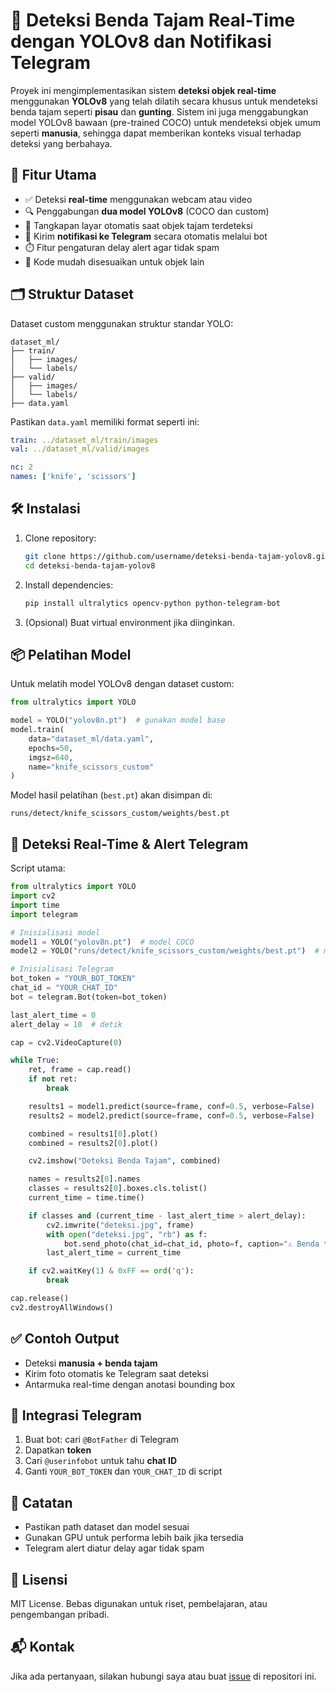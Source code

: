 # 🔪 Deteksi Benda Tajam Real-Time dengan YOLOv8 dan Notifikasi Telegram

Proyek ini mengimplementasikan sistem **deteksi objek real-time** menggunakan **YOLOv8** yang telah dilatih secara khusus untuk mendeteksi benda tajam seperti **pisau** dan **gunting**. Sistem ini juga menggabungkan model YOLOv8 bawaan (pre-trained COCO) untuk mendeteksi objek umum seperti **manusia**, sehingga dapat memberikan konteks visual terhadap deteksi yang berbahaya.

## 🚀 Fitur Utama

- ✅ Deteksi **real-time** menggunakan webcam atau video
- 🔍 Penggabungan **dua model YOLOv8** (COCO dan custom)
- 📸 Tangkapan layar otomatis saat objek tajam terdeteksi
- 📩 Kirim **notifikasi ke Telegram** secara otomatis melalui bot
- ⏱️ Fitur pengaturan delay alert agar tidak spam
- 🔧 Kode mudah disesuaikan untuk objek lain

## 🗂️ Struktur Dataset

Dataset custom menggunakan struktur standar YOLO:

```
dataset_ml/
├── train/
│   ├── images/
│   └── labels/
├── valid/
│   ├── images/
│   └── labels/
├── data.yaml
```

Pastikan `data.yaml` memiliki format seperti ini:

```yaml
train: ../dataset_ml/train/images
val: ../dataset_ml/valid/images

nc: 2
names: ['knife', 'scissors']
```

## 🛠️ Instalasi

1. Clone repository:
   ```bash
   git clone https://github.com/username/deteksi-benda-tajam-yolov8.git
   cd deteksi-benda-tajam-yolov8
   ```

2. Install dependencies:
   ```bash
   pip install ultralytics opencv-python python-telegram-bot
   ```

3. (Opsional) Buat virtual environment jika diinginkan.

## 📦 Pelatihan Model

Untuk melatih model YOLOv8 dengan dataset custom:

```python
from ultralytics import YOLO

model = YOLO("yolov8n.pt")  # gunakan model base
model.train(
    data="dataset_ml/data.yaml",
    epochs=50,
    imgsz=640,
    name="knife_scissors_custom"
)
```

Model hasil pelatihan (`best.pt`) akan disimpan di:
```
runs/detect/knife_scissors_custom/weights/best.pt
```

## 🎥 Deteksi Real-Time & Alert Telegram

Script utama:

```python
from ultralytics import YOLO
import cv2
import time
import telegram

# Inisialisasi model
model1 = YOLO("yolov8n.pt")  # model COCO
model2 = YOLO("runs/detect/knife_scissors_custom/weights/best.pt")  # model custom

# Inisialisasi Telegram
bot_token = "YOUR_BOT_TOKEN"
chat_id = "YOUR_CHAT_ID"
bot = telegram.Bot(token=bot_token)

last_alert_time = 0
alert_delay = 10  # detik

cap = cv2.VideoCapture(0)

while True:
    ret, frame = cap.read()
    if not ret:
        break

    results1 = model1.predict(source=frame, conf=0.5, verbose=False)
    results2 = model2.predict(source=frame, conf=0.5, verbose=False)

    combined = results1[0].plot()
    combined = results2[0].plot()

    cv2.imshow("Deteksi Benda Tajam", combined)

    names = results2[0].names
    classes = results2[0].boxes.cls.tolist()
    current_time = time.time()

    if classes and (current_time - last_alert_time > alert_delay):
        cv2.imwrite("deteksi.jpg", frame)
        with open("deteksi.jpg", "rb") as f:
            bot.send_photo(chat_id=chat_id, photo=f, caption="⚠️ Benda tajam terdeteksi!")
        last_alert_time = current_time

    if cv2.waitKey(1) & 0xFF == ord('q'):
        break

cap.release()
cv2.destroyAllWindows()
```

## ✅ Contoh Output

- Deteksi **manusia + benda tajam**
- Kirim foto otomatis ke Telegram saat deteksi
- Antarmuka real-time dengan anotasi bounding box

## 🤖 Integrasi Telegram

1. Buat bot: cari `@BotFather` di Telegram
2. Dapatkan **token**
3. Cari `@userinfobot` untuk tahu **chat ID**
4. Ganti `YOUR_BOT_TOKEN` dan `YOUR_CHAT_ID` di script

## 📌 Catatan

- Pastikan path dataset dan model sesuai
- Gunakan GPU untuk performa lebih baik jika tersedia
- Telegram alert diatur delay agar tidak spam

## 📄 Lisensi

MIT License. Bebas digunakan untuk riset, pembelajaran, atau pengembangan pribadi.

## 📬 Kontak

Jika ada pertanyaan, silakan hubungi saya atau buat [issue](https://github.com/username/deteksi-benda-tajam-yolov8/issues) di repositori ini.
